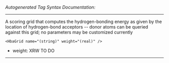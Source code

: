 _Autogenerated Tag Syntax Documentation:_

---
A scoring grid that computes the hydrogen-bonding energy as given by the location of hydrogen-bond acceptors -- donor atoms can be queried against this grid; no parameters may be customized currently

```
<HbaGrid name="(string)" weight="(real)" />
```

-   weight: XRW TO DO

---
